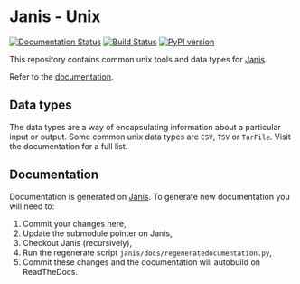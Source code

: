 # Janis - Unix

[![Documentation Status](https://readthedocs.org/projects/janis/badge/?version=latest)](https://janis.readthedocs.io/en/latest/tools/unix/index.html)
[![Build Status](https://travis-ci.org/PMCC-BioinformaticsCore/janis-unix.svg?branch=master)](https://travis-ci.org/PMCC-BioinformaticsCore/janis-unix)
[![PyPI version](https://badge.fury.io/py/janis-pipelines.unix.svg)](https://badge.fury.io/py/janis-pipelines.unix)

This repository contains common unix tools and data types for [Janis](https://github.com/PMCC-BioinformaticsCore/janis).

Refer to the [documentation](https://janis.readthedocs.io/en/latest/tools/unix/index.html).


## Data types

The data types are a way of encapsulating information about a particular input or output.
Some common unix data types are `CSV`, `TSV` or `TarFile`. Visit the documentation for a full list.

## Documentation

Documentation is generated on [Janis](https://github.com/PMCC-BioinformaticsCore/janis). 
To generate new documentation you will need to: 
1. Commit your changes here,
2. Update the submodule pointer on Janis,
3. Checkout Janis (recursively),
4. Run the regenerate script `janis/docs/regeneratedocumentation.py`,
5. Commit these changes and the documentation will autobuild on ReadTheDocs.
